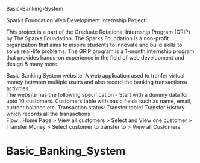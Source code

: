 Basic-Banking-System

Sparks Foundation Web Development Internship Project :

This project is a part of the Graduate Rotational Internship Program (GRIP) by The Sparks Foundation. The Sparks Foundation is a non-profit organization that aims to inspire students to innovate and build skills to solve real-life problems. The GRIP program is a 1-month internship program that provides hands-on experience in the field of web development and design & many more.

Basic Banking System website. A web application used to tranfer virtual money between multiple users and also record the banking transactions/ activities.  
The website has the following specification - Start with a dummy data for upto 10 customers. Customers table with basic fields such as name, email, current balance etc.
Transaction status: Transfer table/ Transfer History which records all the transactions  
Flow : Home Page > View all customers > Select and View one customer > Transfer Money > Select customer to transfer to > View all Customers.

# Basic_Banking_System
